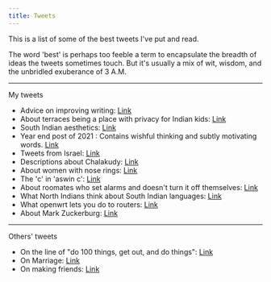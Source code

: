```yaml
---
title: Tweets
---
```


This is a list of some of the best tweets I've put and read.

The word 'best' is perhaps too feeble a term to encapsulate the breadth of ideas the tweets sometimes touch. But it's usually a mix of wit, wisdom, and the unbridled exuberance of 3 A.M.

---
My tweets

- Advice on improving writing: [Link](https://twitter.com/chandanaveli/status/1570242973107101697)
- About terraces being a place with privacy for Indian kids: [Link](https://twitter.com/chandanaveli/status/1632786947423997957)
- South Indian aesthetics: [Link](https://twitter.com/chandanaveli/status/1577221715330945025?)
- Year end post of 2021 : Contains wishful thinking and subtly motivating words. [Link](https://twitter.com/chandanaveli/status/1476787793552568322?)
- Tweets from Israel: [Link](https://twitter.com/chandanaveli/status/1546076212350828544?)
- Descriptions about Chalakudy: [Link](https://twitter.com/chandanaveli/status/1485095590744977408?)
- About women with nose rings: [Link](https://twitter.com/chandanaveli/status/1683868810821124097?)
- The 'c' in 'aswin c': [Link](https://x.com/chandanaveli/status/1629514866158628864?s=20)
- About roomates who set alarms and doesn't turn it off themselves: [Link](https://x.com/chandanaveli/status/1466625073654030336?s=20)
- What North Indians think about South Indian languages: [Link](https://x.com/chandanaveli/status/1645835344565379075?s=20)
- What openwrt lets you do to routers: [Link](https://x.com/chandanaveli/status/1561936757066567680?s=20)
- About Mark Zuckerburg: [Link](https://x.com/chandanaveli/status/1655593123211513857?s=20)

---
Others' tweets

- On the line of "do 100 things, get out, and do things": [Link](https://x.com/SP1NS1R/status/1707595027680317694?s=20)
- On Marriage: [Link](https://x.com/simonsarris/status/1705370123496739040?s=20)
- On making friends: [Link](https://x.com/kasratweets/status/1707221378854695405?s=20)